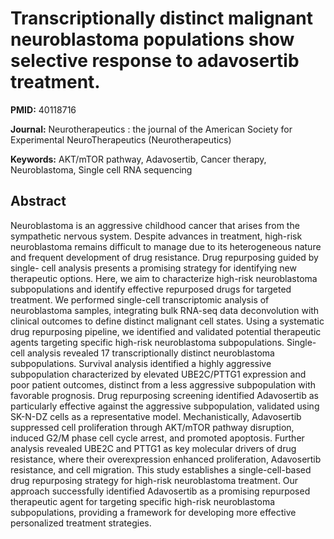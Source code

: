 # Transcriptionally distinct malignant neuroblastoma populations show selective response to adavosertib treatment.

**PMID:** 40118716

**Journal:** Neurotherapeutics : the journal of the American Society for Experimental NeuroTherapeutics (Neurotherapeutics)

**Keywords:** AKT/mTOR pathway, Adavosertib, Cancer therapy, Neuroblastoma, Single cell RNA sequencing

## Abstract

Neuroblastoma is an aggressive childhood cancer that arises from the sympathetic nervous system.
Despite advances in treatment, high-risk neuroblastoma remains difficult to manage due to its
heterogeneous nature and frequent development of drug resistance. Drug repurposing guided by single-
cell analysis presents a promising strategy for identifying new therapeutic options. Here, we aim to
characterize high-risk neuroblastoma subpopulations and identify effective repurposed drugs for
targeted treatment. We performed single-cell transcriptomic analysis of neuroblastoma samples,
integrating bulk RNA-seq data deconvolution with clinical outcomes to define distinct malignant cell
states. Using a systematic drug repurposing pipeline, we identified and validated potential
therapeutic agents targeting specific high-risk neuroblastoma subpopulations. Single-cell analysis
revealed 17 transcriptionally distinct neuroblastoma subpopulations. Survival analysis identified a
highly aggressive subpopulation characterized by elevated UBE2C/PTTG1 expression and poor patient
outcomes, distinct from a less aggressive subpopulation with favorable prognosis. Drug repurposing
screening identified Adavosertib as particularly effective against the aggressive subpopulation,
validated using SK-N-DZ cells as a representative model. Mechanistically, Adavosertib suppressed
cell proliferation through AKT/mTOR pathway disruption, induced G2/M phase cell cycle arrest, and
promoted apoptosis. Further analysis revealed UBE2C and PTTG1 as key molecular drivers of drug
resistance, where their overexpression enhanced proliferation, Adavosertib resistance, and cell
migration. This study establishes a single-cell-based drug repurposing strategy for high-risk
neuroblastoma treatment. Our approach successfully identified Adavosertib as a promising repurposed
therapeutic agent for targeting specific high-risk neuroblastoma subpopulations, providing a
framework for developing more effective personalized treatment strategies.
